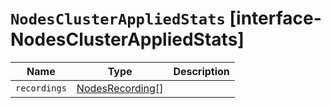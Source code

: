 # `NodesClusterAppliedStats` [interface-NodesClusterAppliedStats]

| Name | Type | Description |
| - | - | - |
| `recordings` | [NodesRecording](./NodesRecording.md)[] | &nbsp; |
